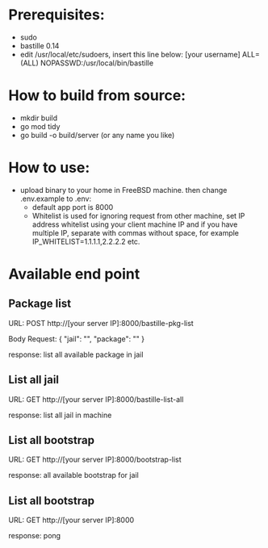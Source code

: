 # Prerequisites:
- sudo
- bastille 0.14
- edit /usr/local/etc/sudoers, insert this line below:
[your username] ALL=(ALL) NOPASSWD:/usr/local/bin/bastille

# How to build from source:
- mkdir build
- go mod tidy
- go build -o build/server (or any name you like)

# How to use:
- upload binary to your home in FreeBSD machine. then change .env.example to .env:
    - default app port is 8000
    - Whitelist is used for ignoring request from other machine, set IP address whitelist using your client machine IP and if you have multiple IP, separate with commas without space, for example IP_WHITELIST=1.1.1.1,2.2.2.2 etc. 

# Available end point
## Package list
URL: POST http://[your server IP]:8000/bastille-pkg-list

Body Request:
{
    "jail": "<your jail name>",
    "package": "<package to search>"
}

response: list all available package in jail

## List all jail
URL: GET http://[your server IP]:8000/bastille-list-all

response: list all jail in machine

## List all bootstrap
URL: GET http://[your server IP]:8000/bootstrap-list

response: all available bootstrap for jail

## List all bootstrap
URL: GET http://[your server IP]:8000

response: pong